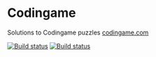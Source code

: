# Codingame 

Solutions to Codingame puzzles [codingame.com](www.codingame.com)

[![Build status](https://ci.appveyor.com/api/projects/status/79cees62r7mhk2ik/branch/master?svg=true&passingText=master%20-%20OK&failingText=master%20-%20Fails&pendingText=master%20-%20Pending)](https://ci.appveyor.com/project/AnkurSheel/codingame/branch/master)  [![Build status](https://ci.appveyor.com/api/projects/status/79cees62r7mhk2ik/branch/develop?svg=true&passingText=develop%20-%20OK&failingText=develop%20-%20Fails&pendingText=develop%20-%20Pending)](https://ci.appveyor.com/project/AnkurSheel/codingame/branch/develop)
